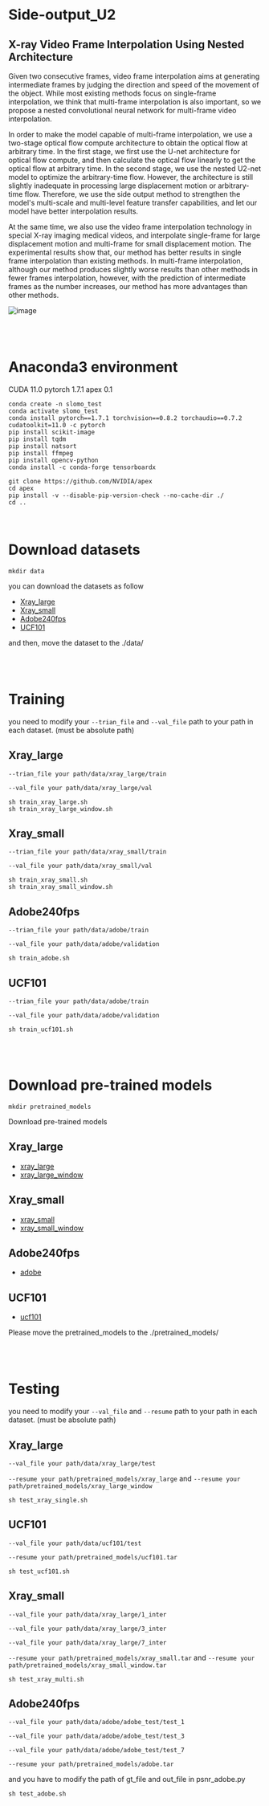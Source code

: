 # Side-output_U2
## X-ray Video Frame Interpolation Using Nested Architecture

Given two consecutive frames, video frame interpolation aims at generating intermediate frames by judging the direction and speed of the movement of the object.
While most existing methods focus on single-frame interpolation, we think that multi-frame interpolation is also important, so we propose a nested convolutional neural network for multi-frame video interpolation.

In order to make the model capable of multi-frame interpolation, we use a two-stage optical flow compute architecture to obtain the optical flow at arbitrary time. In the first stage, we first use the U-net architecture for optical flow compute, and then calculate the optical flow linearly to get the optical flow at arbitrary time. In the second stage, we use the nested U2-net model to optimize the arbitrary-time flow. However, the architecture is still slightly inadequate in processing large displacement motion or arbitrary-time flow. Therefore, we use the side output method to strengthen the model's multi-scale and multi-level feature transfer capabilities, and let our model have better interpolation results.

At the same time, we also use the video frame interpolation technology in special X-ray imaging medical videos, and interpolate single-frame for large displacement motion and multi-frame for small displacement motion. The experimental results show that, our method has better results in single frame interpolation than existing methods. In multi-frame interpolation, although our method produces slightly worse results than other methods in fewer frames interpolation, however, with the prediction of intermediate frames as the number increases, our method has more advantages than other methods.


![image](https://github.com/fjcu-ee-islab/Sideoutput_U2/blob/main/figure/model.png)  

<Br/>
<Br/>

# Anaconda3 environment

CUDA 11.0
pytorch 1.7.1
apex 0.1

```
conda create -n slomo_test
conda activate slomo_test
conda install pytorch==1.7.1 torchvision==0.8.2 torchaudio==0.7.2 cudatoolkit=11.0 -c pytorch
pip install scikit-image
pip install tqdm
pip install natsort
pip install ffmpeg
pip install opencv-python
conda install -c conda-forge tensorboardx

git clone https://github.com/NVIDIA/apex
cd apex
pip install -v --disable-pip-version-check --no-cache-dir ./
cd ..

```


<Br/>

# Download datasets
```
mkdir data
```
 you can download the datasets as follow
* [Xray_large](https://drive.google.com/file/d/11nWfyS0sFQNNXRTilj-rntXccloB2bT9/view?usp=sharing)
* [Xray_small](https://drive.google.com/file/d/1N7UTCnmEsnPBxoJMGSYoeGUdS2FXccfO/view?usp=sharing)
* [Adobe240fps](https://drive.google.com/file/d/1u30NFgV6UCioyqQqTdMrlte_iesvosOw/view?usp=sharing)
* [UCF101](https://drive.google.com/file/d/1F1gyzLPoWnOAycpAJPqRPSqAtMXXfzIK/view?usp=sharing)

and then, move the dataset to the ./data/


<Br/>
<Br/>

# Training

you need to modify your `--trian_file` and `--val_file` path to your path in each dataset.
(must be absolute path)


## Xray_large
`--trian_file your path/data/xray_large/train`

`--val_file your path/data/xray_large/val`
```
sh train_xray_large.sh
sh train_xray_large_window.sh
```

## Xray_small
`--trian_file your path/data/xray_small/train`

`--val_file your path/data/xray_small/val`
```
sh train_xray_small.sh
sh train_xray_small_window.sh
```

## Adobe240fps
`--trian_file your path/data/adobe/train`

`--val_file your path/data/adobe/validation`
```
sh train_adobe.sh
```

## UCF101
`--trian_file your path/data/adobe/train`

`--val_file your path/data/adobe/validation`
```
sh train_ucf101.sh
```

<Br/>
<Br/> 

# Download pre-trained models

```
mkdir pretrained_models
```
Download pre-trained models
## Xray_large
* [xray_large](https://drive.google.com/file/d/1MT2EL-Qj49LLoOyFlJSTES359rVr9OJn/view?usp=sharing)
* [xray_large_window](https://drive.google.com/file/d/1TuQjdeUBsk5EpOnB_hGQi9rfBTaXxm9s/view?usp=sharing)

## Xray_small
* [xray_small](https://drive.google.com/file/d/1VR4MlogSSMTij3X43GtLNGhNWEb43h2h/view?usp=sharing)
* [xray_small_window](https://drive.google.com/file/d/13HPr6GjGzxp3n3wDwtpmDM4_-eCI-O6M/view?usp=sharing)

## Adobe240fps
* [adobe](https://drive.google.com/file/d/1vMD9Qpqe5NBUwLMfG9D84ZLtGMsCywx7/view?usp=sharing)

## UCF101
* [ucf101](https://drive.google.com/file/d/1vI3wunNkDdve1PaZy6sJWMo_BYTpYfba/view?usp=sharing)

Please move the pretrained_models to the ./pretrained_models/


<Br/>
<Br/>

# Testing
you need to modify your `--val_file` and `--resume` path to your path in each dataset.
(must be absolute path)

## Xray_large

`--val_file your path/data/xray_large/test`

`--resume your path/pretrained_models/xray_large` and `--resume your path/pretrained_models/xray_large_window`

```
sh test_xray_single.sh
```

## UCF101

`--val_file your path/data/ucf101/test`

`--resume your path/pretrained_models/ucf101.tar`

```
sh test_ucf101.sh
```

## Xray_small

`--val_file your path/data/xray_large/1_inter`

`--val_file your path/data/xray_large/3_inter`

`--val_file your path/data/xray_large/7_inter`

`--resume your path/pretrained_models/xray_small.tar` and `--resume your path/pretrained_models/xray_small_window.tar`

```
sh test_xray_multi.sh
```

## Adobe240fps

`--val_file your path/data/adobe/adobe_test/test_1`

`--val_file your path/data/adobe/adobe_test/test_3`

`--val_file your path/data/adobe/adobe_test/test_7`

`--resume your path/pretrained_models/adobe.tar`

and you have to modify the path of gt_file and out_file in psnr_adobe.py
```
sh test_adobe.sh
```
